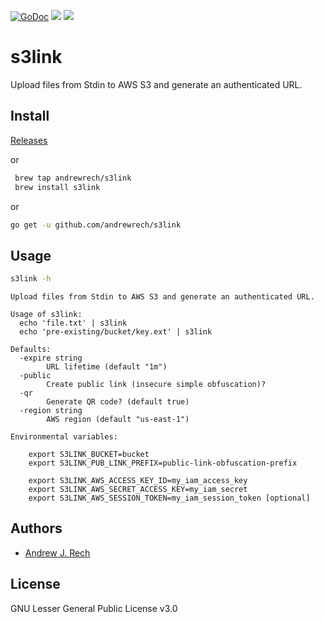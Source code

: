 [![GoDoc](https://godoc.org/github.com/andrewrech/s3link?status.svg)](https://godoc.org/github.com/andrewrech/s3link) ![](https://img.shields.io/badge/version-0.0.6-blue.svg) ![](https://goreportcard.com/badge/github.com/andrewrech/s3link)

# s3link

Upload files from Stdin to AWS S3 and generate an authenticated URL.

## Install

[Releases](https://github.com/andrewrech/s3link/releases)

or

```sh
 brew tap andrewrech/s3link
 brew install s3link
```

or

```sh
go get -u github.com/andrewrech/s3link
```

## Usage

```sh
s3link -h
```

```
Upload files from Stdin to AWS S3 and generate an authenticated URL.

Usage of s3link:
  echo 'file.txt' | s3link
  echo 'pre-existing/bucket/key.ext' | s3link

Defaults:
  -expire string
        URL lifetime (default "1m")
  -public
        Create public link (insecure simple obfuscation)?
  -qr
        Generate QR code? (default true)
  -region string
        AWS region (default "us-east-1")

Environmental variables:

    export S3LINK_BUCKET=bucket
    export S3LINK_PUB_LINK_PREFIX=public-link-obfuscation-prefix

    export S3LINK_AWS_ACCESS_KEY_ID=my_iam_access_key
    export S3LINK_AWS_SECRET_ACCESS_KEY=my_iam_secret
    export S3LINK_AWS_SESSION_TOKEN=my_iam_session_token [optional]
```

## Authors

- [Andrew J. Rech](mailto:rech@rech.io)

## License

GNU Lesser General Public License v3.0
